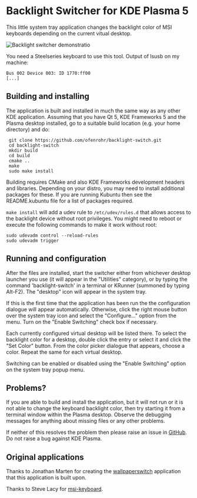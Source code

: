 Backlight Switcher for KDE Plasma 5
===================================

This little system tray application changes the backlight color of 
MSI keyboards depending on the current vitual desktop.


![Backlight switcher demonstratio](https://github.com/ofenrohr/backlight-switch/raw/master/msi-keyboard.gif "Backlight switcher demonstration")

You need a Steelseries keyboard to use this tool. Output of lsusb on my machine:
```
Bus 002 Device 003: ID 1770:ff00
[...]
```


Building and installing
-----------------------

The application is built and installed in much the same way as any
other KDE application.  Assuming that you have Qt 5, KDE Frameworks 5
and the Plasma desktop installed, go to a suitable build location
(e.g. your home directory) and do:

     git clone https://github.com/ofenrohr/backlight-switch.git
     cd backlight-switch
     mkdir build
     cd build
     cmake ..
     make
     sudo make install

Building requires CMake and also KDE Frameworks development headers
and libraries.  Depending on your distro, you may need to install
additional packages for these.  If you are running Kubuntu then see
the README.kubuntu file for a list of packages required.

`make install` will add a udev rule to `/etc/udev/rules.d` that allows 
access to the backlight device without root privileges. You might need
to reboot or execute the following commands to make it work without root:
```
sudo udevadm control --reload-rules
sudo udevadm trigger
```


Running and configuration
-------------------------

After the files are installed, start the switcher either from
whichever desktop launcher you use (it will appear in the "Utilities"
category), or by typing the command 'backlight-switch' in a terminal or
KRunner (summoned by typing Alt-F2).  The "desktop" icon will appear
in the system tray.

If this is the first time that the application has been run the the
configuration dialogue will appear automatically.  Otherwise, click
the right mouse button over the system tray icon and select the
"Configure..." option from the menu.  Turn on the "Enable Switching" 
check box if necessary.

Each currently configured virtual desktop will be listed there.  To
select the backlight color for a desktop, double click the entry or
select it and click the "Set Color" button.  From the color picker
dialogue that appears, choose a color.  Repeat the same for each
virtual desktop.

Switching can be enabled or disabled using the "Enable Switching"
option on the system tray popup menu.


Problems?
---------

If you are able to build and install the application, but it will not
run or it is not able to change the keyboard backlight color, then try
starting it from a terminal window within the Plasma desktop.  Observe
the debugging messages for anything about missing files or any other
problems.

If neither of this resolves the problem then please raise an issue in
[GitHub](http://github.com/ofenrohr/backlight-switch).  Do not raise a
bug against KDE Plasma.


Original applications
---------------------

Thanks to Jonathan Marten for creating the 
[wallpaperswitch](https://github.com/martenjj/wallpaperswitch) application 
that this application is built upon.

Thanks to Steve Lacy for [msi-keyboard](https://github.com/stevelacy/msi-keyboard).
